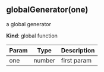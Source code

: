 ## globalGenerator(one)
a global generator

**Kind**: global function  

| Param | Type   | Description |
| ----- | ------ | ----------- |
| one   | number | first param |


